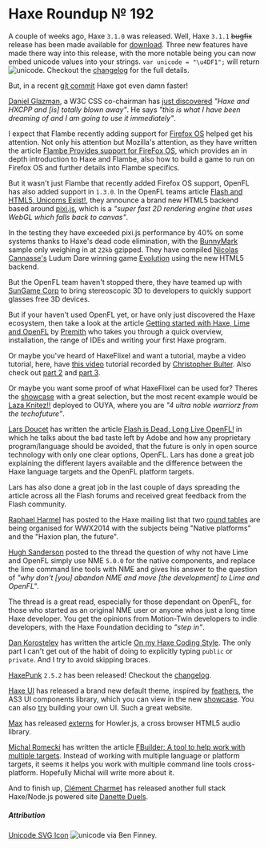 [_template]: roundup.html
# Haxe Roundup № 192

A couple of weeks ago, Haxe `3.1.0` was released. Well, Haxe `3.1.1` ~~bugfix~~ release
has been made available for [download](http://haxe.org/download). Three new features have
made there way into this release, with the more notable being you can now embed unicode
values into your strings. `var unicode = "\u4DF1";` will return ![unicode]. Checkout the
[changelog][ch 1] for the full details.

But, in a recent [git commit] Haxe got even damn faster!

[Daniel Glazman][tw 1], a W3C CSS co-chairman has [just discovered] _"Haxe and HXCPP
and [is] totally blown away"_. He says _"this is what I have been dreaming of and I am going
to use it immediately"_.

I expect that Flambe recently adding support for [Firefox OS] helped get his attention. Not
only his attention but Mozilla's attention, as they have written the article [Flambe Provides
support for FireFox OS][article 1], which provides an in depth introduction to Haxe and Flambe,
also how to build a game to run on Firefox OS and further details into Flambe specifics.

But it wasn't just Flambe that recently added Firefox OS support, OpenFL has also added support
in `1.3.0`. In the OpenFL teams article [Flash and HTML5, Unicorns Exist!][article 2], they
announce a brand new HTML5 backend based around [pixi.js], which is a _"super fast 2D rendering
engine that uses WebGL which falls back to canvas"_.

In the testing they have exceeded pixi.js performance by 40% on some systems thanks to
Haxe's dead code elimination, with the [BunnyMark] sample only weighing in at `22kb` gzipped. They have
compiled [Nicolas Cannasse's][tw 2] Ludum Dare winning game [Evolution] using the new HTML5 backend.

But the OpenFL team haven't stopped there, they have teamed up with [SunGame Corp] to bring stereoscopic
3D to developers to quickly support glasses free 3D devices.

But if your haven't used OpenFL yet, or have only just discovered the Haxe ecosystem, then take a look
at the article [Getting started with Haxe, Lime and OpenFL][article 3] by [Premith][tw 3] who takes you 
through a quick overview, installation, the range of IDEs and writing your first Haxe program.

Or maybe you've heard of HaxeFlixel and want a tutorial, maybe a video tutorial, here, have [this video][vid 1]
tutorial recorded by [Christopher Bulter][tw 4]. Also check out [part 2][vid 2] and [part 3][vid 3].

Or maybe you want some proof of what HaxeFlixel can be used for? Theres the [showcase] with a great selection,
but the most recent example would be [Laza Knitez!!] deployed to OUYA, where you are _"4 ultra noble warriorz
from the techofuture"_.

[Lars Doucet][tw 12] has written the article [Flash is Dead, Long Live OpenFL!][article 4] in which he 
talks about the bad taste left by Adobe and how any proprietary program/language should be avoided, that
the future is only in open source technology with only one clear options, OpenFL. Lars has done a great job 
explaining the different layers available and the difference between the Haxe language targets and the OpenFL 
platform targets.

Lars has also done a great job in the last couple of days spreading the article across all the Flash forums and
received great feedback from the Flash community.

[Raphael Harmel][tw 5] has posted to the Haxe mailing list that two [round tables] are being organised for WWX2014
with the subjects being "Native platforms" and the "Haxion plan, the future".

[Hugh Sanderson][tw 6] posted to the thread the question of why not have Lime and OpenFL simply use NME `5.0.0` for
the native components, and replace the lime command line tools with NME and gives his answer to the question of _"why don't
[you] abandon NME and move [the development] to Lime and OpenFL"_. 

The thread is a great read, especially for those dependant on OpenFL, for those who started as an original NME user or 
anyone whos just a long time Haxe developer. You get the opinions from Motion-Twin developers to indie developers, with
the Haxe Foundation deciding to _"step in"_.

[Dan Korostelev][tw 7] has written the article [On my Haxe Coding Style][article 6]. The only part I can't get out of the
habit of doing to explicitly typing `public` or `private`. And I try to avoid skipping braces.

[HaxePunk][tw 8] `2.5.2` has been released! Checkout the [changelog][ch 2].

[Haxe UI] has released a brand new default theme, inspired by [feathers], the AS3 UI components library, which you can view
in the new [showcase][hui showcase]. You can also [try][try hui] building your own UI. Such a great website.

[Max][tw 9] has released [externs] for Howler.js, a cross browser HTML5 audio library.

[Michal Romecki][tw 10] has written the article [FBuilder: A tool to help work with multiple targets][article 5]. Instead of working
with multiple language or platform targets, it seems it helps you work with multiple command line tools cross-platform. Hopefully
Michal will write more about it.

And to finish up, [Clément Charmet][tw 11] has released another full stack Haxe/Node.js powered site [Danette Duels](http://duels.danette.fr/).

##### Attribution
[Unicode SVG Icon](https://en.wikipedia.org/wiki/File:Iching-hexagram-50.svg) ![unicode] via Ben Finney.

[hui showcase]: http://haxeui.org/showcase.jsp "Haxe UI Showcase"
[try hui]: http://haxeui.org/try.jsp "Try Haxe UI"
[ch 1]: http://haxe.org/file/CHANGES.txt "Haxe 3.1.1 changelog"
[git commit]: https://github.com/HaxeFoundation/haxe/issues/2651#issuecomment-37948440 "Haxe gets even damn faster!"
[tw 1]: https://twitter.com/glazou "@glazou"
[just discovered]: http://www.glazman.org/weblog/dotclear/index.php?post/2014/02/26/Haxe "I just discovered Haxe and am totally blown away"
[firefox os]: https://developer.mozilla.org/en-US/Firefox_OS "Firefox OS"
[article 1]: https://hacks.mozilla.org/2014/03/flambe-provides-support-for-firefox-os/
[article 2]: http://www.openfl.org/blog/2014/03/18/flash-and-html5/
[pixi.js]: https://github.com/goodboydigital/pixi.js "Pixi.js"
[bunnymark]: http://www.openfl.org/samples/bunny "OpenFL HTML5 BunnyMark Demo"
[Evolution]: http://www.openfl.org/samples/evoland "Ludum Dare - Evoland"
[tw 2]: https://twitter.com/ncannasse "@ncannasse"
[SunGame Corp]: http://www.sungame.com/
[article 3]: https://medium.com/p/ec9c2784aaa8 "Getting started with Haxe, Lime and OpenFL"
[tw 3]: https://twitter.com/premith "@premith"
[article 4]: http://www.fortressofdoors.com/2014/03/flash-is-dead-long-live-openfl.html "Flash is Dead, Long Live OpenFL!"
[tw 4]: https://twitter.com/zionviller "@zionviller"
[vid 1]: https://www.youtube.com/watch?v=CTsszyjZDjI&list=UU1t-hfkB23mkP4HARioygOQ
[vid 2]: https://www.youtube.com/watch?v=UNUEtpik05M&list=UU1t-hfkB23mkP4HARioygOQ
[vid 3]: https://www.youtube.com/watch?v=Qdq-vXt-NOE&feature=youtu.be&a
[showcase]: http://haxeflixel.com/showcase/ "HaxeFlixel Showcase"
[laza knitez!!]: https://www.ouya.tv/game/LAZA-KNITEZ/ "LAZA KNITEZ!! for OUYA"
[tw 5]: https://twitter.com/djcodam "@djcodam"
[round tables]: https://groups.google.com/d/msg/haxelang/lYsI-hf2NEQ/GKofBm91kdkJ "WWX 2014 - Round Tables"
[tw 6]: https://twitter.com/GameHaxe "@GameHaxe"
[tw 7]: https://twitter.com/nadako "@nadako"
[tw 8]: https://twitter.com/HaxePunk "@HaxePunk"
[ch 2]: https://github.com/HaxePunk/HaxePunk/blob/dev/CHANGELOG.md "HaxePunk 2.5.2 changelog"
[haxe ui]: http://haxeui.org/ "Haxe UI Cross-Platform UI Components Library"
[feathers]: http://feathersui.com/ "Open Source AS3 UI Components Library"
[tw 9]: https://twitter.com/insweater "@insweater"
[externs]: http://insweater.net/haxe-flavored-howler-js/ "Howler.js Haxe Externs"
[tw 10]: https://twitter.com/mromecki "@mromecki"
[article 5]: http://mromecki.fr/blog/post/fbuilder-working-with-multiple-targets "FBuilder"
[tw 11]: https://twitter.com/clemenchar "@clemenchar"
[tw 12]: https://twitter.com/larsiusprime/ "@larsiusprime"
[article 6]: http://nadako.tumblr.com/post/79958903007/on-my-haxe-coding-style "On my coding style"
[unicode]: /svg/Iching-hexagram-50.svg

